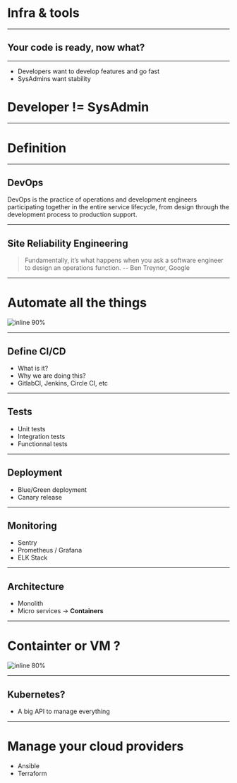 # Infra & tools

---

## Your code is ready,  **now what?**

---

- Developers want to develop features and go fast
- SysAdmins want stability

# Developer != SysAdmin

---

# Definition

---

## DevOps

DevOps is the practice of operations and development engineers participating together in the entire service lifecycle, from design through the development process to production support.

---

## Site Reliability Engineering

> Fundamentally, it’s what happens when you ask a software engineer to design an operations function.
-- Ben Treynor, Google

---

# Automate all the things

![inline 90%](https://miro.medium.com/max/1000/1*TKt92huSBbSnbRNuAVTx_A.jpeg)

---

## Define CI/CD

- What is it?
- Why we are doing this?
- GitlabCI, Jenkins, Circle CI, etc

---

## Tests

- Unit tests
- Integration tests
- Functionnal tests

---

## Deployment

- Blue/Green deployment
- Canary release

---

## Monitoring

- Sentry
- Prometheus / Grafana
- ELK Stack

---

## Architecture
- Monolith
- Micro services
-> **Containers**

---

# Containter or VM ?

![inline 80%](https://blog.netapp.com/wp-content/uploads/2016/03/Screen-Shot-2018-03-20-at-9.24.09-AM-1024x548.png)

---

## Kubernetes?

- A big API to manage everything

---

# Manage your cloud providers

- Ansible
- Terraform
